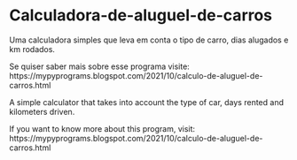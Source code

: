 # Calculadora-de-aluguel-de-carros
Uma calculadora simples que leva em conta o tipo de carro, dias alugados e km rodados.
<p>Se quiser saber mais sobre esse programa visite: https://mypyprograms.blogspot.com/2021/10/calculo-de-aluguel-de-carros.html</p>
<p>A simple calculator that takes into account the type of car, days rented and kilometers driven.</p>
<p>If you want to know more about this program, visit: https://mypyprograms.blogspot.com/2021/10/calculo-de-aluguel-de-carros.html</p>
